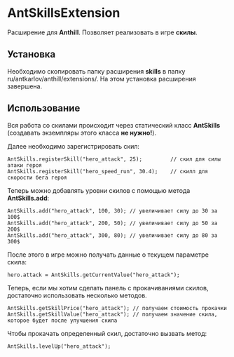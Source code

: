 # AntSkillsExtension

Расширение для **Anthill**. Позволяет реализовать в игре **скилы**.

## Установка

Необходимо скопировать папку расширения **skills** в папку ru/antkarlov/anthill/extensions/. На этом установка расширения завершена.

## Использование

Вся работа со скилами происходит через статический класс **AntSkills** (создавать экземпляры этого класса **не нужно!**).

Далее необходимо зарегистрировать скил:

	AntSkills.registerSkill("hero_attack", 25); 		// скил для силы атаки героя
	AntSkills.registerSkill("hero_speed_run", 30.4);	// скилл для скорости бега героя

Теперь можно добавлять уровни скилов с помощью метода **AntSkills.add**:

	AntSkills.add("hero_attack", 100, 30); // увеличивает силу до 30 за 100$
	AntSkills.add("hero_attack", 200, 50); // увеличивает силу до 50 за 200$
	AntSkills.add("hero_attack", 300, 80); // увеличивает силу до 80 за 300$

После этого в игре можно получать данные о текущем параметре скила:

	hero.attack = AntSkills.getCurrentValue("hero_attack");


Теперь, если мы хотим сделать панель с прокачиваниями скилов, достаточно использовать несколько методов.

	AntSkills.getSkillPrice("hero_attack");	// получаем стоимость прокачки
	AntSkills.getSkillValue("hero_attack");	// получаем значение скила, которое будет после улучшения скила
	
Чтобы прокачать определенный скил, достаточно вызвать метод:

	AntSkills.levelUp("hero_attack");

